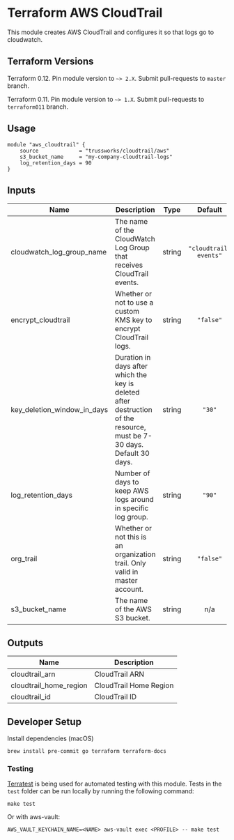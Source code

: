 
# Terraform AWS CloudTrail

This module creates AWS CloudTrail and configures it so that logs go to cloudwatch.

## Terraform Versions

Terraform 0.12. Pin module version to `~> 2.X`. Submit pull-requests to `master` branch.

Terraform 0.11. Pin module version to `~> 1.X`. Submit pull-requests to `terraform011` branch.

## Usage

```hcl
module "aws_cloudtrail" {
    source             = "trussworks/cloudtrail/aws"
    s3_bucket_name     = "my-company-cloudtrail-logs"
    log_retention_days = 90
}
```

<!-- BEGINNING OF PRE-COMMIT-TERRAFORM DOCS HOOK -->
## Inputs

| Name | Description | Type | Default | Required |
|------|-------------|:----:|:-----:|:-----:|
| cloudwatch\_log\_group\_name | The name of the CloudWatch Log Group that receives CloudTrail events. | string | `"cloudtrail-events"` | no |
| encrypt\_cloudtrail | Whether or not to use a custom KMS key to encrypt CloudTrail logs. | string | `"false"` | no |
| key\_deletion\_window\_in\_days | Duration in days after which the key is deleted after destruction of the resource, must be 7-30 days.  Default 30 days. | string | `"30"` | no |
| log\_retention\_days | Number of days to keep AWS logs around in specific log group. | string | `"90"` | no |
| org\_trail | Whether or not this is an organization trail. Only valid in master account. | string | `"false"` | no |
| s3\_bucket\_name | The name of the AWS S3 bucket. | string | n/a | yes |

## Outputs

| Name | Description |
|------|-------------|
| cloudtrail\_arn | CloudTrail ARN |
| cloudtrail\_home\_region | CloudTrail Home Region |
| cloudtrail\_id | CloudTrail ID |

<!-- END OF PRE-COMMIT-TERRAFORM DOCS HOOK -->

## Developer Setup

Install dependencies (macOS)

```shell
brew install pre-commit go terraform terraform-docs
```

### Testing

[Terratest](https://github.com/gruntwork-io/terratest) is being used for
automated testing with this module. Tests in the `test` folder can be run
locally by running the following command:

```text
make test
```

Or with aws-vault:

```text
AWS_VAULT_KEYCHAIN_NAME=<NAME> aws-vault exec <PROFILE> -- make test
```
